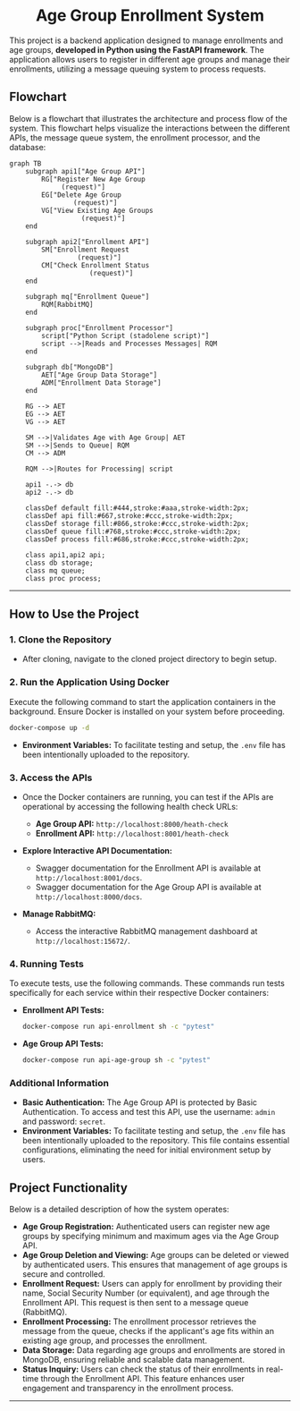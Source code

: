 <h1 align="center">Age Group Enrollment System</h1>

This project is a backend application designed to manage enrollments and age groups, **developed in Python using the FastAPI framework**. The application allows users to register in different age groups and manage their enrollments, utilizing a message queuing system to process requests.

## Flowchart

Below is a flowchart that illustrates the architecture and process flow of the system. This flowchart helps visualize the interactions between the different APIs, the message queue system, the enrollment processor, and the database:

```mermaid
graph TB
    subgraph api1["Age Group API"]
        RG["Register New Age Group
             (request)"]
        EG["Delete Age Group
                (request)"]
        VG["View Existing Age Groups
                  (request)"]
    end

    subgraph api2["Enrollment API"]
        SM["Enrollment Request
                 (request)"]
        CM["Check Enrollment Status
                    (request)"]
    end

    subgraph mq["Enrollment Queue"]
        RQM[RabbitMQ]
    end

    subgraph proc["Enrollment Processor"]
        script["Python Script (stadolene script)"]
        script -->|Reads and Processes Messages| RQM
    end

    subgraph db["MongoDB"]
        AET["Age Group Data Storage"]
        ADM["Enrollment Data Storage"]
    end

    RG --> AET
    EG --> AET
    VG --> AET

    SM -->|Validates Age with Age Group| AET
    SM -->|Sends to Queue| RQM
    CM --> ADM

    RQM -->|Routes for Processing| script

    api1 -.-> db
    api2 -.-> db

    classDef default fill:#444,stroke:#aaa,stroke-width:2px;
    classDef api fill:#667,stroke:#ccc,stroke-width:2px;
    classDef storage fill:#866,stroke:#ccc,stroke-width:2px;
    classDef queue fill:#768,stroke:#ccc,stroke-width:2px;
    classDef process fill:#686,stroke:#ccc,stroke-width:2px;

    class api1,api2 api;
    class db storage;
    class mq queue;
    class proc process;
```


---

## How to Use the Project

### 1. Clone the Repository
  - After cloning, navigate to the cloned project directory to begin setup.

### 2. Run the Application Using Docker
Execute the following command to start the application containers in the background. Ensure Docker is installed on your system before proceeding.

```bash
docker-compose up -d
```
 - **Environment Variables:** To facilitate testing and setup, the `.env` file has been intentionally uploaded to the repository.

### 3. Access the APIs

- Once the Docker containers are running, you can test if the APIs are operational by accessing the following health check URLs:
  - **Age Group API:** `http://localhost:8000/heath-check`
  - **Enrollment API:** `http://localhost:8001/heath-check`

- **Explore Interactive API Documentation:**
  - Swagger documentation for the Enrollment API is available at `http://localhost:8001/docs`.
  - Swagger documentation for the Age Group API is available at `http://localhost:8000/docs`.

- **Manage RabbitMQ:**
  - Access the interactive RabbitMQ management dashboard at `http://localhost:15672/`.

### 4. Running Tests

To execute tests, use the following commands. These commands run tests specifically for each service within their respective Docker containers:

- **Enrollment API Tests:**
  ```bash
  docker-compose run api-enrollment sh -c "pytest"
  ```

- **Age Group API Tests:**
  ```bash
  docker-compose run api-age-group sh -c "pytest"
  ```

### Additional Information
- **Basic Authentication:** The Age Group API is protected by Basic Authentication. To access and test this API, use the username: `admin` and password: `secret`.
- **Environment Variables:** To facilitate testing and setup, the `.env` file has been intentionally uploaded to the repository. This file contains essential configurations, eliminating the need for initial environment setup by users.


## Project Functionality
Below is a detailed description of how the system operates:

- **Age Group Registration:** Authenticated users can register new age groups by specifying minimum and maximum ages via the Age Group API.
- **Age Group Deletion and Viewing:** Age groups can be deleted or viewed by authenticated users. This ensures that management of age groups is secure and controlled.
- **Enrollment Request:** Users can apply for enrollment by providing their name, Social Security Number (or equivalent), and age through the Enrollment API. This request is then sent to a message queue (RabbitMQ).
- **Enrollment Processing:** The enrollment processor retrieves the message from the queue, checks if the applicant's age fits within an existing age group, and processes the enrollment.
- **Data Storage:** Data regarding age groups and enrollments are stored in MongoDB, ensuring reliable and scalable data management.
- **Status Inquiry:** Users can check the status of their enrollments in real-time through the Enrollment API. This feature enhances user engagement and transparency in the enrollment process.

--- 

